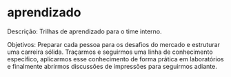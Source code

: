 # aprendizado
Descrição:
Trilhas de aprendizado para o time interno.

Objetivos:
Preparar cada pessoa para os desafios do mercado e estruturar uma carreira sólida.
Traçarmos e seguirmos uma linha de conhecimento específico, aplicarmos esse conhecimento de forma prática em laboratórios e finalmente abrirmos discussões de impressões para seguirmos adiante.
